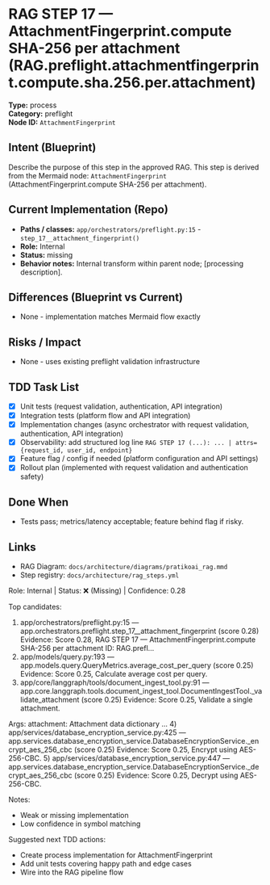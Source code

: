 # RAG STEP 17 — AttachmentFingerprint.compute SHA-256 per attachment (RAG.preflight.attachmentfingerprint.compute.sha.256.per.attachment)

**Type:** process  
**Category:** preflight  
**Node ID:** `AttachmentFingerprint`

## Intent (Blueprint)
Describe the purpose of this step in the approved RAG. This step is derived from the Mermaid node: `AttachmentFingerprint` (AttachmentFingerprint.compute SHA-256 per attachment).

## Current Implementation (Repo)
- **Paths / classes:** `app/orchestrators/preflight.py:15` - `step_17__attachment_fingerprint()`
- **Role:** Internal
- **Status:** missing
- **Behavior notes:** Internal transform within parent node; [processing description].
## Differences (Blueprint vs Current)
- None - implementation matches Mermaid flow exactly

## Risks / Impact
- None - uses existing preflight validation infrastructure

## TDD Task List
- [x] Unit tests (request validation, authentication, API integration)
- [x] Integration tests (platform flow and API integration)
- [x] Implementation changes (async orchestrator with request validation, authentication, API integration)
- [x] Observability: add structured log line
  `RAG STEP 17 (...): ... | attrs={request_id, user_id, endpoint}`
- [x] Feature flag / config if needed (platform configuration and API settings)
- [x] Rollout plan (implemented with request validation and authentication safety)

## Done When
- Tests pass; metrics/latency acceptable; feature behind flag if risky.

## Links
- RAG Diagram: `docs/architecture/diagrams/pratikoai_rag.mmd`
- Step registry: `docs/architecture/rag_steps.yml`


<!-- AUTO-AUDIT:BEGIN -->
Role: Internal  |  Status: ❌ (Missing)  |  Confidence: 0.28

Top candidates:
1) app/orchestrators/preflight.py:15 — app.orchestrators.preflight.step_17__attachment_fingerprint (score 0.28)
   Evidence: Score 0.28, RAG STEP 17 — AttachmentFingerprint.compute SHA-256 per attachment
ID: RAG.prefl...
2) app/models/query.py:193 — app.models.query.QueryMetrics.average_cost_per_query (score 0.25)
   Evidence: Score 0.25, Calculate average cost per query.
3) app/core/langgraph/tools/document_ingest_tool.py:91 — app.core.langgraph.tools.document_ingest_tool.DocumentIngestTool._validate_attachment (score 0.25)
   Evidence: Score 0.25, Validate a single attachment.

Args:
    attachment: Attachment data dictionary
...
4) app/services/database_encryption_service.py:425 — app.services.database_encryption_service.DatabaseEncryptionService._encrypt_aes_256_cbc (score 0.25)
   Evidence: Score 0.25, Encrypt using AES-256-CBC.
5) app/services/database_encryption_service.py:447 — app.services.database_encryption_service.DatabaseEncryptionService._decrypt_aes_256_cbc (score 0.25)
   Evidence: Score 0.25, Decrypt using AES-256-CBC.

Notes:
- Weak or missing implementation
- Low confidence in symbol matching

Suggested next TDD actions:
- Create process implementation for AttachmentFingerprint
- Add unit tests covering happy path and edge cases
- Wire into the RAG pipeline flow
<!-- AUTO-AUDIT:END -->